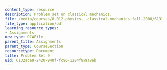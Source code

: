 ```yaml
---
content_type: resource
description: Problem set on classical mechanics.
file: /media/courses/8-012-physics-i-classical-mechanics-fall-2008/6132ace92420940ffc961284f859a8eb_ps9.pdf
file_type: application/pdf
learning_resource_types:
- Assignments
ocw_type: OCWFile
parent_title: Assignments
parent_type: CourseSection
resourcetype: Document
title: Problem Set 9
uid: 6132ace9-2420-940f-fc96-1284f859a8eb
---
```


